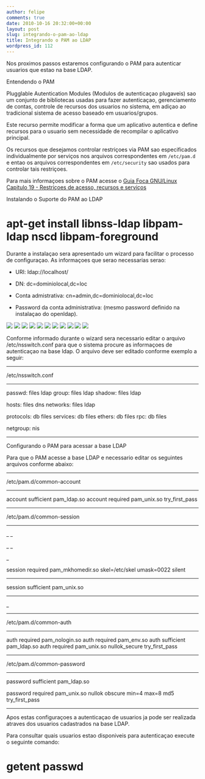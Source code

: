 ```yaml
---
author: felipe
comments: true
date: 2010-10-16 20:32:00+00:00
layout: post
slug: integrando-o-pam-ao-ldap
title: Integrando o PAM ao LDAP
wordpress_id: 112
---
```





Nos proximos passos estaremos configurando o PAM para autenticar usuarios que estao na base LDAP.










Entendendo o PAM




Plugglable Autentication Modules (Modulos de autenticaçao plugaveis) sao um conjunto de bibliotecas usadas para fazer autenticaçao, gerenciamento de contas, controle de recursos dos usuarios no sistema, em adiçao ao tradicional sistema de acesso baseado em usuarios/grupos.




Este recurso permite modificar a forma que um aplicativo autentica e define recursos para o usuario sem necessidade de recompilar o aplicativo principal.




Os recursos que desejamos controlar restriçoes via PAM sao especificados individualmente por serviços nos arquivos correspondentes em `/etc/pam.d` e entao os arquivos correspondentes em `/etc/security` sao usados para controlar tais restriçoes.




Para mais informaçoes sobre o PAM acesse o [Guia Foca GNU/Linux Capitulo 19 - Restriçoes de acesso, recursos e serviços](http://focalinux.cipsga.org.br/guia/avancado/ch-d-restr.htm)







Instalando o Suporte do PAM ao LDAP




# apt-get install libnss-ldap libpam-ldap nscd libpam-foreground




Durante a instalaçao sera apresentado um wizard para facilitar o processo de configuraçao. As informaçoes que serao necessarias serao:






  * URI: ldap://localhost/


  * DN: dc=dominiolocal,dc=loc


  * Conta admistrativa: cn=admin,dc=dominiolocal,dc=loc


  * Password da conta administrativa: (mesmo password definido na instalaçao do openldap).




[![](/images/integrando-o-pam-ao-ldap/pam_ldap-1.png.scaled500-300x192.png)](/images/integrando-o-pam-ao-ldap/pam_ldap-1.png.scaled1000.png)
[![](/images/integrando-o-pam-ao-ldap/pam_ldap-2.png.scaled1000-300x190.png)](/images/integrando-o-pam-ao-ldap/pam_ldap-2.png.scaled1000.png)
[![](/images/integrando-o-pam-ao-ldap/pam_ldap-5.png.scaled1000-300x191.png)](/images/integrando-o-pam-ao-ldap/pam_ldap-5.png.scaled1000.png)
[![](/images/integrando-o-pam-ao-ldap/pam_ldap-6.png.scaled1000-300x191.png)](/images/integrando-o-pam-ao-ldap/pam_ldap-6.png.scaled1000.png)
[![](/images/integrando-o-pam-ao-ldap/pam_ldap-7.png.scaled1000-300x190.png)](/images/integrando-o-pam-ao-ldap/pam_ldap-7.png.scaled1000.png)
[![](/images/integrando-o-pam-ao-ldap/pam_ldap-3.png.scaled1000-300x192.png)](/images/integrando-o-pam-ao-ldap/pam_ldap-3.png.scaled1000.png)
[![](/images/integrando-o-pam-ao-ldap/pam_ldap-4.png.scaled1000-300x190.png)](/images/integrando-o-pam-ao-ldap/pam_ldap-4.png.scaled1000.png)
[![](/images/integrando-o-pam-ao-ldap/pam_ldap-8.png.scaled1000-300x189.png)](/images/integrando-o-pam-ao-ldap/pam_ldap-8.png.scaled1000.png)
[![](/images/integrando-o-pam-ao-ldap/pam_ldap-9.png.scaled1000-300x191.png)](/images/integrando-o-pam-ao-ldap/pam_ldap-9.png.scaled1000.png)
[![](/images/integrando-o-pam-ao-ldap/pam_ldap-10.png.scaled1000-300x193.png)](/images/integrando-o-pam-ao-ldap/pam_ldap-10.png.scaled1000.png)
[![](/images/integrando-o-pam-ao-ldap/pam_ldap-11.png.scaled1000-300x190.png)](/images/integrando-o-pam-ao-ldap/pam_ldap-11.png.scaled1000.png)







Conforme informado durante o wizard sera necessario editar o arquivo /etc/nsswitch.conf para que o sistema procure as informaçoes de autenticaçao na base ldap. O arquivo deve ser editado conforme exemplo a seguir:




----------------------------




/etc/nsswitch.conf




----------------------------







passwd:  files ldap
group:  files ldap
shadow:  files ldap




hosts:  files dns
networks:  files ldap




protocols:  db files
services:  db files
ethers:  db files
rpc:  db files




netgroup:  nis







--------------------------------




Configurando o PAM para acessar a base LDAP




Para que o PAM acesse a base LDAP e necessario editar os seguintes arquivos conforme abaixo:




--------------------------------------




/etc/pam.d/common-account




--------------------------------------




account sufficient pam_ldap.so
account required pam_unix.so try_first_pass




--------------------------------------




/etc/pam.d/common-session




--------------------------------------




_ _




_ _




_


session required pam_mkhomedir.so skel=/etc/skel umask=0022 silent
___


session sufficient pam_unix.so


___


_




--------------------------------------




/etc/pam.d/common-auth




--------------------------------------




auth required pam_nologin.so
auth required pam_env.so
auth sufficient pam_ldap.so
auth required pam_unix.so nullok_secure try_first_pass




--------------------------------------







/etc/pam.d/common-password







--------------------------------------











password  sufficient  pam_ldap.so




password  required  pam_unix.so nullok obscure min=4 max=8 md5 try_first_pass







--------------------------------------




Apos estas configuraçoes a autenticaçao de usuarios ja pode ser realizada atraves dos usuarios cadastrados na base LDAP.




Para consultar quais usuarios estao disponiveis para autenticaçao execute o seguinte comando:




# getent passwd



